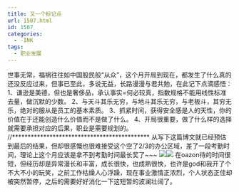 ```yaml
---
title: 又一个标记点
url: 1507.html
id: 1507
categories:
  - ·INK
tags:
  - 职业发展
---
```


世事无常，福祸往往如中国股民般“从众”，这个月开局到现在，都发生了什么真的还没反应过来，但事已至此，多说无益，长路漫漫与君共勉，在此记下点滴感悟： 1、谦逊是美德，但也是奢侈品，承认事实=何必较真，指数规格不能用线性标准去量，做沉默的少数。 2、与天斗其乐无穷，与地斗其乐无穷，与老板斗，其穷无乐，绝对的服从是员工的基本素质。 3、抓紧时间，获得安全感是人的天性，你的价值在于还能创造什么价值而不是做了什么。 4、开局很重要，做了什么样的选择就需要承担对应的后果，职业是需要规划的。 //******************************************** 从写下这篇博文就已经预估到最后的结果，但却很感慨也很难接受这个空了2/3的办公区域，差了一段考勤时间，理论上这个月应该是拿不到考勤时间最长奖了~~~ ![](http://www.itq.ink/wp-content/uploads/2018/07/201806-300x229.png)![](http://www.itq.ink/wp-content/uploads/2018/07/201805-300x223.png) 在oazon待的时间很短，但经历却是异常漫长和丰富，成长很快，也成熟很快，也许是god和我开了个不大不小的玩笑，之前工作枯燥人心浮躁，现在事业激情正浓烈，个人状态正佳却被突然暂停，之后的需要好好消化一下这短暂的波澜壮阔了。